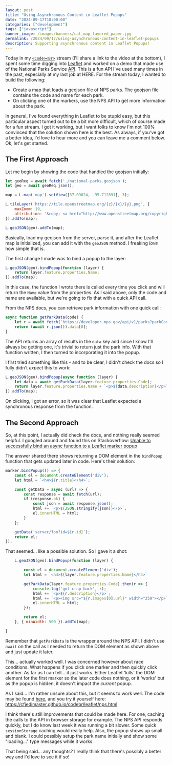 ```yaml
---
layout: post
title: "Using Asynchronous Content in Leaflet Popups"
date: "2024-09-17T18:00:00"
categories: ["development"]
tags: ["javascript"]
banner_image: /images/banners/cat_map_layered_paper.jpg
permalink: /2024/09/17/using-asynchronous-content-in-leaflet-popups
description: Supporting asynchronous content in Leaflet Popups!
---
```


Today in my [`<Code><Br>`](https://cfe.dev/talkshow/code-break/) stream (I'll share a link to the video at the bottom), I spent some time digging into [Leaflet](https://leafletjs.com/) and worked on a demo that made use of the National Parks Service [API](https://www.nps.gov/subjects/developer/api-documentation.htm). This is a fun API I've used many times in the past, especially at my last job at HERE. For the stream today, I wanted to build the following:

* Create a map that loads a geojson file of NPS parks. The geojson file contains the code and name for each park. 
* On clicking one of the markers, use the NPS API to get more information about the park.

In general, I've found everything in Leaflet to be stupid easy, but this particular aspect turned out to be a bit more difficult, which of course made for a fun stream. I got it working, but I want folks to know I'm not 100% convinced that the solution shown here is the best. As always, if you've got a better idea, I'd love to hear more and you can leave me a comment below. Ok, let's get started.

## The First Approach

Let me begin by showing the code that handled the geojson initially:

```js
let geoReq = await fetch('./national-parks.geojson');
let geo = await geoReq.json();

map = L.map('map').setView([37.09024, -95.712891], 3);

L.tileLayer('https://tile.openstreetmap.org/{z}/{x}/{y}.png', {
	maxZoom: 19,
	attribution: '&copy; <a href="http://www.openstreetmap.org/copyright">OpenStreetMap</a>'
}).addTo(map);	

L.geoJSON(geo).addTo(map);
```

Basically, load my geojson from the server, parse it, and after the Leaflet map is initialized, you can add it with the `geoJSON` method. I freaking *love* how simple that is. 

The first change I made was to bind a popup to the layer:

```js
L.geoJSON(geo).bindPopup(function (layer) {
	return layer.feature.properties.Name;
}).addTo(map);
```

In this case, the function I wrote there is called every time you click and will return the `Name` value from the properties. As I said above, only the code and name are available, but we're going to fix that with a quick API call. 

From the NPS docs, you can retrieve park information with one quick call:

```js
async function getParkData(code) {
	let r = await fetch(`https://developer.nps.gov/api/v1/parks?parkCode=${code}&api_key=KTGT4KgP0kgO8pO1U1rtHdHHrcubYua2CruhHzpy`);
	return (await r.json()).data[0];
}
```

The API returns an array of results in the `data` key and since I know I'll always be getting one, it's trivial to return just the park info. With that function written, I then turned to incorporating it into the popup.

I first tried something like this - and to be clear, I didn't check the docs so I fully didn't *expect* this to work:

```js
L.geoJSON(geo).bindPopup(async function (layer) {
	let data = await getParkData(layer.feature.properties.Code);
	return layer.feature.properties.Name + `<p>${data.description}</p>`;
}).addTo(map);
```

On clicking, I got an error, so it was clear that Leaflet expected a synchronous response from the function.

## The Second Approach

So, at this point, I actually did check the docs, and nothing really seemed helpful. I googled around and found this on Stackoverflow: [Unable to successfully bind an async function to a Leaflet marker popup](https://gis.stackexchange.com/questions/421196/unable-to-successfully-bind-an-async-function-to-a-leaflet-marker-popup)

The answer shared there shows returning a DOM element in the `bindPopup` function that gets updated later in code. Here's their solution:

```js
marker.bindPopup(() => {
    const el = document.createElement('div');
    let html = `<h4>${r.title}</h4>`;

    const getData = async (url) => {
        const response = await fetch(url);
        if (response.ok) {
            const json = await response.json();
            html += `<p>${JSON.stringify(json)}</p>`;
            el.innerHTML = html;
        }
    };

    getData(`server/foo?id=${r.id}`);
    return el;
});
```

That seemed... like a possible solution. So I gave it a shot:

```js
	L.geoJSON(geo).bindPopup(function (layer) {

		const el = document.createElement('div');
		let html = `<h4>${layer.feature.properties.Name}</h4>`

		getParkData(layer.feature.properties.Code).then(r => {
			console.log('got crap back', r);
			html += `<p>${r.description}</p>`;
			html += `<p><img src="${r.images[0].url}" width="250"></p>`;
			el.innerHTML = html;
		});

		return el;
	}, { minWidth: 500 }).addTo(map);

}
```

Remember that `getParkData` is the wrapper around the NPS API. I didn't use `await` on the call as I needed to return the DOM element as shown above and just update it later. 

This... actually worked well. I was concerned however about race conditions. What happens if you click one marker and then quickly click another. As far as I can tell... it just works. Either Leaflet 'kills' the DOM element for the first marker so the later code does nothing, or it 'works' but as the popup is hidden, it doesn't impact the *current* popup.

As I said... I'm rather unsure about this, but it seems to work well. The code may be found [here](https://github.com/cfjedimaster/codebr/blob/main/leaflet/nps.html), and you try it yourself here: <https://cfjedimaster.github.io/codebr/leaflet/nps.html>

I think there's still improvements that could be made here. For one, caching the calls to the API in browser storage for example. The NPS API responds quickly, but I do know last week it was running a bit slower. Some quick `sessionStorage` caching would really help. Also, the popup shows up small and blank. I could possibly setup the park name initially and show some "loading..." type messages while it works. 

That being said... any thoughts? I really think that there's possibly a better way and I'd love to see it if so!
